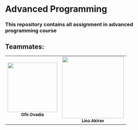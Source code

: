 <h1> Advanced Programming </h1>

<h3> This repository contains all assignment in advanced programming course </h3>


## Teammates:


<table>
  <tr>
    <td align="center"><a href="https://github.com/OfirOvadia96"><img src="https://imgur.com/8S5Bma2.png" width="161px;" alt=""/><br /><sub><b>Ofir Ovadia</b></sub></a><br /> </td>
    <td align="center"><a href="https://github.com/Lioo7"><img src="https://i.ibb.co/8DcPJcp/147595777-5e237203-7eee-4c11-b680-edda12b83979.png" width="200px;" alt=""/><br /><sub><b>Lioz Akirav</b></sub></a><br /> </td>
  </tr>
</table>
